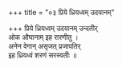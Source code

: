 +++
title = "०३ प्रिये ध्रियध्वम् उदयानम्"

+++
प्रिये ध्रियध्वम् उदयानम् उन्दतीर्  
ओक औघानाम् इह रारणीतु ।  
अनेन वेगान् असृजत् प्रजापतिर्  
इह ध्रियध्वं शरणं सरस्वतीः ॥